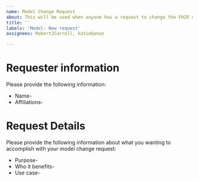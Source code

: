 ```yaml
---
name: Model Change Request
about: This will be used when anyone has a request to change the FHIR model
title: ''
labels: 'Model: New request'
assignees: RobertJCarroll, katiebanaz

---
```


# Requester information
Please provide the following information:
- Name-
- Affiliations-
# Request Details
Please provide the following information about what you wanting to accomplish with your model change request: 
- Purpose-
- Who it benefits-
- Use case-
